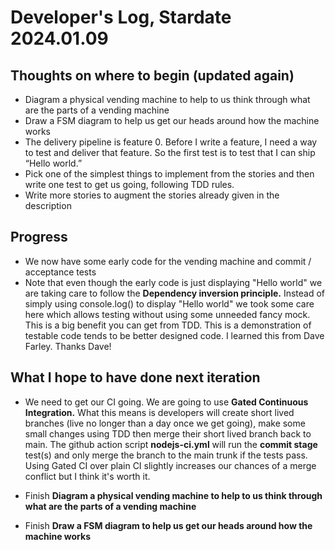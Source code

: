 # Developer's Log, Stardate 2024.01.09

## Thoughts on where to begin (updated again)

* Diagram a physical vending machine to help to us think through what are the parts of a vending machine
* Draw a FSM diagram to help us get our heads around how the machine works
* The delivery pipeline is feature 0. Before I write a feature, I need a way to test and deliver that feature. So the first test is to test that I can ship “Hello world.”
* Pick one of the simplest things to implement from the stories and then write one test to get us going, following TDD rules.
* Write more stories to augment the stories already given in the description

## Progress

* We now have some early code for the vending machine and commit / acceptance tests
* Note that even though the early code is just displaying "Hello world" we are taking care
to follow the **Dependency inversion principle.** Instead of simply using console.log() to display
"Hello world" we took some care here which allows testing without using some unneeded fancy mock.
This is a big benefit you can get from TDD. This is a demonstration of testable code tends to be better designed code. I learned this from Dave Farley. Thanks Dave!

## What I hope to have done next iteration

* We need to get our CI going. We are going to use **Gated Continuous Integration.** What this means is developers will create short lived branches (live no longer than a day once we get going), make some small changes using TDD then merge their short lived branch back to main. The github action script **nodejs-ci.yml** will run the **commit stage** test(s) and only merge the branch to the main trunk if the tests pass. Using Gated CI over plain CI slightly increases our chances of a merge conflict but I think it's worth it.

* Finish **Diagram a physical vending machine to help to us think through what are the parts of a vending machine**
* Finish **Draw a FSM diagram to help us get our heads around how the machine works**
